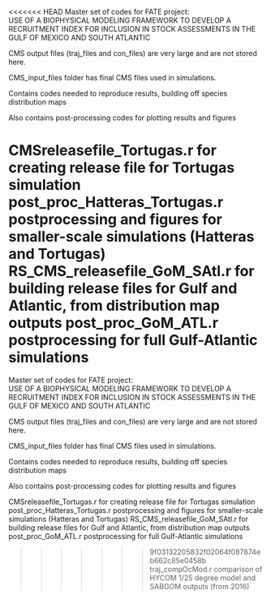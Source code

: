 <<<<<<< HEAD
Master set of codes for FATE project:  
USE OF A BIOPHYSICAL MODELING FRAMEWORK TO DEVELOP A RECRUITMENT INDEX FOR INCLUSION IN STOCK ASSESSMENTS IN THE GULF OF MEXICO AND SOUTH ATLANTIC

CMS output files (traj_files and con_files) are very large and are not stored here.

CMS_input_files folder has final CMS files used in simulations.  

Contains codes needed to reproduce results, building off species distribution maps

Also contains post-processing codes for plotting results and figures

CMSreleasefile_Tortugas.r  	for creating release file for Tortugas simulation
post_proc_Hatteras_Tortugas.r 	postprocessing and figures for smaller-scale simulations (Hatteras and Tortugas)
RS_CMS_releasefile_GoM_SAtl.r 	for building release files for Gulf and Atlantic, from distribution map outputs
post_proc_GoM_ATL.r  		postprocessing for full Gulf-Atlantic simulations
=======
Master set of codes for FATE project:  
USE OF A BIOPHYSICAL MODELING FRAMEWORK TO DEVELOP A RECRUITMENT INDEX FOR INCLUSION IN STOCK ASSESSMENTS IN THE GULF OF MEXICO AND SOUTH ATLANTIC

CMS output files (traj_files and con_files) are very large and are not stored here.

CMS_input_files folder has final CMS files used in simulations.  

Contains codes needed to reproduce results, building off species distribution maps

Also contains post-processing codes for plotting results and figures

CMSreleasefile_Tortugas.r  	for creating release file for Tortugas simulation
post_proc_Hatteras_Tortugas.r 	postprocessing and figures for smaller-scale simulations (Hatteras and Tortugas)
RS_CMS_releasefile_GoM_SAtl.r 	for building release files for Gulf and Atlantic, from distribution map outputs
post_proc_GoM_ATL.r  		postprocessing for full Gulf-Atlantic simulations
>>>>>>> 9f03132205832f02064f087874eb662c85e0458b
traj_compOcMod.r 		comparison of HYCOM 1/25 degree model and SABGOM outputs (from 2016)